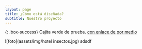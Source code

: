 ```yaml
---
layout: page
title: ¿Cómo está diseñada?
subtitle: Nuestro proyecto
---
```


{: .box-success}
Cajita verde de prueba. [con enlace de por medio](https://permaculturaaragon.github.io/Web-TorreEscribana/)

![foto](assets/img/hotel insectos.jpg)
sdsdf

